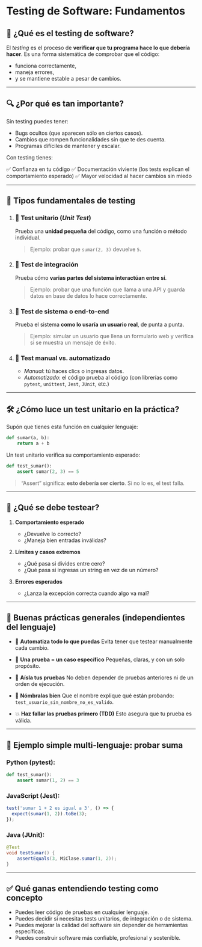 # Testing de Software: Fundamentos

## 🧠 ¿Qué es el testing de software?

El *testing* es el proceso de **verificar que tu programa hace lo que debería hacer**. Es una forma sistemática de comprobar que el código:

* funciona correctamente,
* maneja errores,
* y se mantiene estable a pesar de cambios.

---

## 🔍 ¿Por qué es tan importante?

Sin testing puedes tener:

* Bugs ocultos (que aparecen sólo en ciertos casos).
* Cambios que rompen funcionalidades sin que te des cuenta.
* Programas difíciles de mantener y escalar.

Con testing tienes:

✅ Confianza en tu código
✅ Documentación viviente (los tests explican el comportamiento esperado)
✅ Mayor velocidad al hacer cambios sin miedo

---

## 🧩 Tipos fundamentales de testing

1. ### 🔹 **Test unitario** (*Unit Test*)

   Prueba una **unidad pequeña** del código, como una función o método individual.

   > Ejemplo: probar que `sumar(2, 3)` devuelve `5`.

2. ### 🔹 **Test de integración**

   Prueba cómo **varias partes del sistema interactúan entre sí**.

   > Ejemplo: probar que una función que llama a una API y guarda datos en base de datos lo hace correctamente.

3. ### 🔹 **Test de sistema o end-to-end**

   Prueba el sistema **como lo usaría un usuario real**, de punta a punta.

   > Ejemplo: simular un usuario que llena un formulario web y verifica si se muestra un mensaje de éxito.

4. ### 🔹 **Test manual vs. automatizado**

   * *Manual*: tú haces clics o ingresas datos.
   * *Automatizado*: el código prueba al código (con librerías como `pytest`, `unittest`, `Jest`, `JUnit`, etc.)

---

## 🛠️ ¿Cómo luce un test unitario en la práctica?

Supón que tienes esta función en cualquier lenguaje:

```python
def sumar(a, b):
    return a + b
```

Un test unitario verifica su comportamiento esperado:

```python
def test_sumar():
    assert sumar(2, 3) == 5
```

> “Assert” significa: **esto debería ser cierto**. Si no lo es, el test falla.

---

## 🧪 ¿Qué se debe testear?

1. **Comportamiento esperado**

   * ¿Devuelve lo correcto?
   * ¿Maneja bien entradas inválidas?

2. **Límites y casos extremos**

   * ¿Qué pasa si divides entre cero?
   * ¿Qué pasa si ingresas un string en vez de un número?

3. **Errores esperados**

   * ¿Lanza la excepción correcta cuando algo va mal?

---

## 🧠 Buenas prácticas generales (independientes del lenguaje)

* 🔄 **Automatiza todo lo que puedas**
  Evita tener que testear manualmente cada cambio.

* 🧱 **Una prueba = un caso específico**
  Pequeñas, claras, y con un solo propósito.

* 🧹 **Aísla tus pruebas**
  No deben depender de pruebas anteriores ni de un orden de ejecución.

* 📎 **Nómbralas bien**
  Que el nombre explique qué están probando: `test_usuario_sin_nombre_no_es_valido`.

* 💥 **Haz fallar las pruebas primero (TDD)**
  Esto asegura que tu prueba es válida.

---

## 📘 Ejemplo simple multi-lenguaje: probar suma

### Python (pytest):

```python
def test_sumar():
    assert sumar(1, 2) == 3
```

### JavaScript (Jest):

```javascript
test('sumar 1 + 2 es igual a 3', () => {
  expect(sumar(1, 2)).toBe(3);
});
```

### Java (JUnit):

```java
@Test
void testSumar() {
    assertEquals(3, MiClase.sumar(1, 2));
}
```

---

## ✅ Qué ganas entendiendo testing como concepto

* Puedes leer código de pruebas en cualquier lenguaje.
* Puedes decidir si necesitas tests unitarios, de integración o de sistema.
* Puedes mejorar la calidad del software sin depender de herramientas específicas.
* Puedes construir software más confiable, profesional y sostenible.


